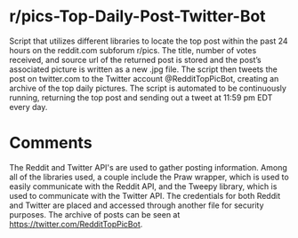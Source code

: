 # r/pics-Top-Daily-Post-Twitter-Bot
Script that utilizes different libraries to locate the top post within the past 24 hours on the reddit.com subforum r/pics. The title, number of votes received, and source url of the returned post is stored and the post’s associated picture is written as a new .jpg file. The script then tweets the post on twitter.com to the Twitter account @RedditTopPicBot, creating an archive of the top daily pictures. The script is automated to be continuously running, returning the top post and sending out a tweet at 11:59 pm EDT every day.
# Comments
The Reddit and Twitter API's are used to gather posting information. Among all of the libraries used, a couple include the Praw wrapper, which is used to easily communicate with the Reddit API, and the Tweepy library, which is used to communicate with the Twitter API. The credentials for both Reddit and Twitter are placed and accessed through another file for security purposes. The archive of posts can be seen at https://twitter.com/RedditTopPicBot.
